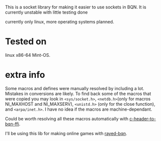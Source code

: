 This is a socket library for making it easier to use sockets in BQN.
It is currently unstable with little testing done

currently only linux, more operating systems planned.

# Tested on
linux x86-64 Mint-OS.

# extra info
Some macros and defines were manually resolved by including a lot. Mistakes in conversions are likely. To find back some of the macros that were copied you may look in `<sys/socket.h>`, `<netdb.h>`(only for macros NI_MAXHOST and NI_MAXSERV), `<unistd.h>` (only for the close function), and `<arpa/inet.h>`. I have no idea if the macros are machine-dependant.

Could be worth resolving all these macros automatically with [c-header-to-bqn-ffi](https://github.com/Brian-ED/c-header-to-bqn-ffi/).

I'll be using this lib for making online games with [rayed-bqn](https://github.com/Brian-ED/rayed-bqn).
